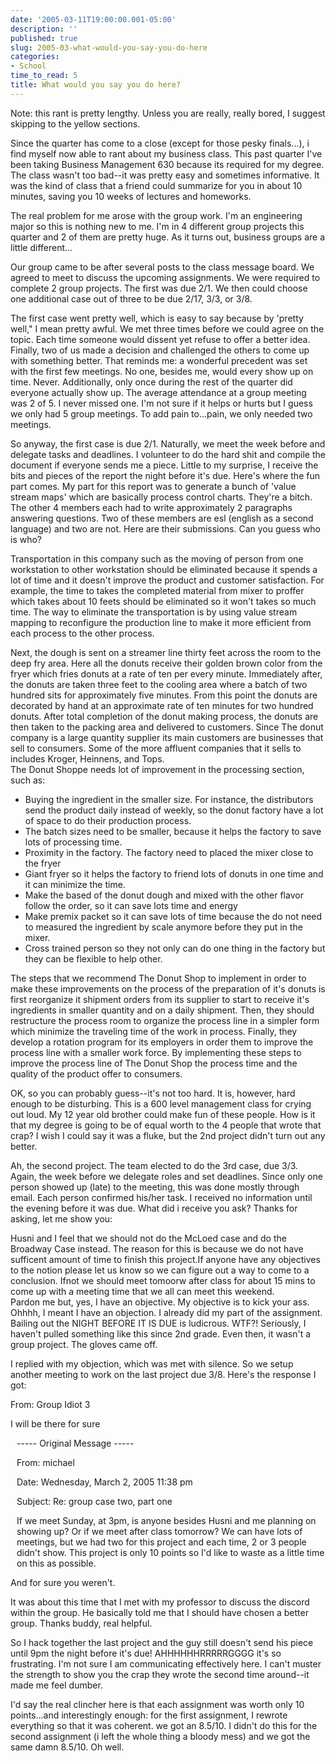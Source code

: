 ```yaml
---
date: '2005-03-11T19:00:00.001-05:00'
description: ''
published: true
slug: 2005-03-what-would-you-say-you-do-here
categories:
- School
time_to_read: 5
title: What would you say you do here?
---
```


<div class="idiotspeak">Note: this rant is pretty lengthy. Unless you are really, really bored, I suggest skipping to the yellow sections.</div>

Since the quarter has come to a close (except for those pesky finals...), i find myself now able to rant about my business class. This past quarter I've been taking Business Management 630 because its required for my degree. The class wasn't too bad--it was pretty easy and sometimes informative. It was the kind of class that a friend could summarize for you in about 10 minutes, saving you 10 weeks of lectures and homeworks. 

The real problem for me arose with the group work. I'm an engineering major so this is nothing new to me. I'm in 4 different group projects this quarter and 2 of them are pretty huge. As it turns out, business groups are a little different...

Our group came to be after several posts to the class message board. We agreed to meet to discuss the upcoming assignments. We were required to complete 2 group projects. The first was due 2/1. We then could choose one additional case out of three to be due 2/17, 3/3, or 3/8.

The first case went pretty well, which is easy to say because by 'pretty well," I mean pretty awful. We met three times before we could agree on the topic. Each time someone would dissent yet refuse to offer a better idea. Finally, two of us made a decision and challenged the others to come up with something better. That reminds me: a wonderful precedent was set with the first few meetings. No one, besides me, would every show up on time. Never. Additionally, only once during the rest of the quarter did everyone actually show up. The average attendance at a group meeting was 2 of 5. I never missed one. I'm not sure if it helps or hurts but I guess we only had 5 group meetings. To add pain to...pain, we only needed two meetings.

So anyway, the first case is due 2/1. Naturally, we meet the week before and delegate tasks and deadlines. I volunteer to do the hard shit and compile the document if everyone sends me a piece. Little to my surprise, I receive the bits and pieces of the report the night before it's due. Here's where the fun part comes. My part for this report was to generate a bunch of 'value stream maps' which are basically process control charts. They're a bitch. The other 4 members each had to write approximately 2 paragraphs answering questions. Two of these members are esl (english as a second language) and two are not. Here are their submissions. Can you guess who is who?<div class="idiotspeak">Transportation in this company such as the moving of person from one workstation to other workstation should be eliminated because it spends a lot of time and it doesn't improve the product and customer satisfaction. For example, the time to takes the completed material from mixer to proffer which takes about 10 feets should be eliminated so it won't takes so much time. The way to eliminate the transportation is by using value stream mapping to reconfigure the production line to make it more efficient from each process to the other process.</div>
<div class="idiotspeak">Next, the dough is sent on a streamer line thirty feet across the room to the deep fry area.   Here all the donuts receive their golden brown color from the fryer which fries donuts at a rate of ten per every minute.   Immediately after, the donuts are taken three feet to the cooling area where a batch of two hundred sits for approximately five minutes.   From this point the donuts are decorated by hand at an approximate rate of ten minutes for two hundred donuts.   After total completion of the donut making process, the donuts are then taken to the packing area and delivered to customers.   Since The donut company is a large quantity supplier its main customers are businesses that sell to consumers.   Some of the more affluent companies that it sells to includes Kroger, Heinnens, and Tops.</div>
<div class="idiotspeak">The Donut Shoppe needs lot of improvement in the processing section, such as:<ul><li>Buying the ingredient in the smaller size. For instance, the distributors send the product daily instead of weekly, so the donut factory have a lot of space to do their production process.</li><li>The batch sizes need to be smaller, because it helps the factory to save lots of processing time.</li><li>Proximity in the factory. The factory need to placed the mixer close to the fryer </li><li>Giant fryer so it helps the factory to friend lots of donuts in one time and it can minimize the time.</li><li>Make the based of the donut dough and mixed with the other flavor follow the order, so it can save lots time and energy  </li><li>Make premix packet so it can save lots of time because the do not need to measured the ingredient by scale anymore before they put in the mixer. </li><li>Cross trained person so they not only can do one thing in the factory but they can be flexible to help other.</li></ul></div>
<div class="idiotspeak">The steps that we recommend The Donut Shop to implement in order to make these improvements on the process of the preparation of it's donuts is first reorganize it shipment orders from its supplier to start to receive it's ingredients in smaller quantity and on a daily shipment.  Then, they should restructure the process room to organize the process line in a simpler form which minimize the traveling time of the work in process.  Finally, they develop a rotation program for its employers in order them to improve the process line with a smaller work force.  By implementing these steps to improve the process line of The Donut Shop the process time and the quality of the product offer to consumers.</div>

OK, so you can probably guess--it's not too hard. It is, however, hard enough to be disturbing. This is a 600 level management class for crying out loud. My 12 year old brother could make fun of these people. How is it that my degree is going to be of equal worth to the 4 people that wrote that crap? I wish I could say it was a fluke, but the 2nd project didn't turn out any better.

Ah, the second project. The team elected to do the 3rd case, due 3/3. Again, the week before we delegate roles and set deadlines. Since only one person showed up (late) to the meeting, this was done mostly through email. Each person confirmed his/her task. I received no information until the evening before it was due. What did i receive you ask? Thanks for asking, let me show you: <div class="idiotspeak">Husni and I feel that we should not do the McLoed case and do the Broadway Case instead.  The reason for this is because we do not have sufficent amount of time to finish this project.If anyone have any objectives to the notion please let us know so we can figure out a way to come to a conclusion.  Ifnot we should meet tomoorw after class for about 15 mins to come up with a meeting time that we all can meet this weekend.  </div>Pardon me but, yes, I have an objective. My objective is to kick your ass. Ohhhh, I meant I have an objection. I already did my part of the assignment. Bailing out the NIGHT BEFORE IT IS DUE is ludicrous. WTF?! Seriously, I haven't pulled something like this since 2nd grade. Even then, it wasn't a group project. The gloves came off.

I replied with my objection, which was met with silence. So we setup another meeting to work on the last project due 3/8. Here's the response I got:<div class="idiotspeak">From: Group Idiot 3

I will be there for sure


<div style="margin-left: 10px;">----- Original Message -----

From: michael 

Date: Wednesday, March 2, 2005 11:38 pm

Subject: Re: group case two, part one

If we meet Sunday, at 3pm, is anyone besides Husni and me planning on showing up? Or if we meet after class tomorrow? We can have lots of meetings, but we had two for this project and each time, 2 or 3 people didn't show. This project is only 10 points so I'd like to waste as a little time on this as possible.</div></div>And for sure you weren't. 

It was about this time that I met with my professor to discuss the discord within the group. He basically told me that I should have chosen a better group. Thanks buddy, real helpful.

So I hack together the last project and the guy still doesn't send his piece until 9pm the night before it's due! AHHHHHHRRRRRGGGG it's so frustrating. I'm not sure I am communicating effectively here. I can't muster the strength to show you the crap they wrote the second time around--it made me feel dumber.

I'd say the real clincher here is that each assignment was worth only 10 points...and interestingly enough: for the first assignment, I rewrote everything so that it was coherent. we got an 8.5/10. I didn't do this for the second assignment (i left the whole thing a bloody mess) and we got the same damn 8.5/10. Oh well.